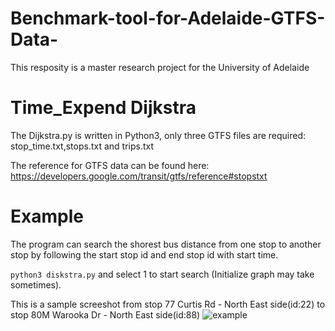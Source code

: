# Benchmark-tool-for-Adelaide-GTFS-Data-

This resposity is a master research project for the University of Adelaide 

# Time_Expend Dijkstra
The Dijkstra.py is written in Python3, only three GTFS files are required:  stop_time.txt,stops.txt and trips.txt

The reference for GTFS data can be found here: https://developers.google.com/transit/gtfs/reference#stopstxt

# Example
The program can search the shorest bus distance from one stop to another stop by following the start stop id and end stop id with start time. 

`python3 diskstra.py` and select 1 to start search (Initialize graph may take sometimes). 

This is a sample screeshot from stop 77 Curtis Rd - North East side(id:22) to stop 80M Warooka Dr - North East side(id:88)
![example](https://github.com/c321474/Benchmark-tool-for-Adelaide-GTFS-Data-/blob/main/Resources/example.png)
